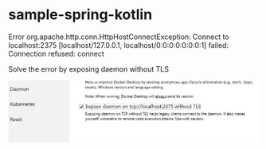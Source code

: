 # sample-spring-kotlin

Error org.apache.http.conn.HttpHostConnectException: Connect to localhost:2375 [localhost/127.0.0.1, localhost/0:0:0:0:0:0:0:1] failed: Connection refused: connect

Solve the error by exposing daemon without TLS

![Screenshot](connect_error.jpg)
